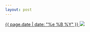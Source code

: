 ```yaml
---
layout: post
---
```


<p>
  <a href="/165">
    <time>{{ page.date | date: "%e %B %Y" }}</time>
    <img src="https://s3.amazonaws.com/life.aaronjgreenberg.com/165.jpg">
  </a>
  
</p>
